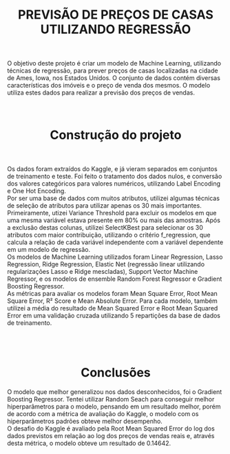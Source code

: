 <h1 align="center"> PREVISÃO DE PREÇOS DE CASAS UTILIZANDO REGRESSÃO </h1>
<br><br>
O objetivo deste projeto é criar um modelo de Machine Learning, utilizando técnicas de regressão, para prever preços de casas localizadas na cidade de Ames, Iowa,
nos Estados Unidos. 
O conjunto de dados contém diversas características dos imóveis e o preço de venda dos mesmos. O modelo utiliza estes dados para realizar a previsão dos
preços de vendas.
<br><br><br>
<h1 align="center"> Construção do projeto </h1>
<br><br>
Os dados foram extraídos do Kaggle, e já vieram separados em conjuntos de treinamento e teste. Foi feito o tratamento dos dados nulos, e conversão dos valores 
categóricos para valores numéricos, utilizando Label Encoding e One Hot Encoding.<br> 
Por ser uma base de dados com muitos atributos, utilizei algumas técnicas de seleção de atributos para utilizar apenas os 30 mais importantes. Primeiramente,
utizei Variance Threshold para excluir os modelos em que uma mesma variável estava presente em 80% ou mais das amostras. Após a exclusão destas colunas, utilizei
SelectKBest para selecionar os 30 atributos com maior contribuição, utilizando o critério f_regression, que calcula a relação de cada variável independente com a
variável dependente em um modelo de regressão.<br>
Os modelos de Machine Learning utilizados foram Linear Regression, Lasso Regression, Ridge Regression, Elastic Net (regressão linear utilizando regularizações Lasso e 
Ridge mescladas), Support Vector Machine Regressor, e os modelos de ensemble Random Forest Regressor e Gradient Boosting Regressor.<br>
As métricas para avaliar os modelos foram Mean Square Error, Root Mean Square Error, R² Score e Mean Absolute Error. Para cada modelo, também utilizei a média
do resultado de Mean Squared Error e Root Mean Squared Error em uma validação cruzada utilizando 5 repartições da base de dados de treinamento.<br>
<br><br><br>
<h1 align="center"> Conclusões </h1>
O modelo que melhor generalizou nos dados desconhecidos, foi o Gradient Boosting Regressor. Tentei utilizar Random Seach para conseguir melhor hiperparâmetros para o
modelo, pensando em um resultado melhor, porém de acordo com a métrica de avaliação do Kaggle, o modelo com os hiperparâmetros padrões obteve melhor desempenho.<br>
O desafio do Kaggle é avaliado pela Root Mean Squared Error do log dos dados previstos em relação ao log dos preços de vendas reais e, através desta métrica, o 
modelo obteve um resultado de 0.14642.

